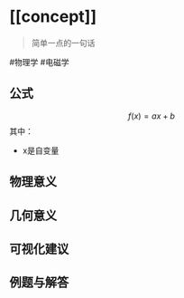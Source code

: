 # [[concept]]

> 简单一点的一句话

#物理学  #电磁学  
## 公式

$$
f(x)=ax+b
$$
其中：
- x是自变量


## 物理意义

## 几何意义

## 可视化建议

## 例题与解答


